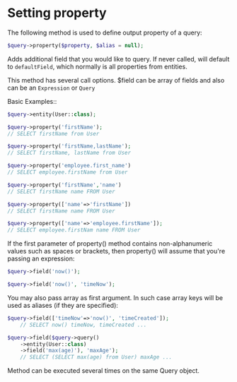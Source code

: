 # Setting property

The following method is used to define output property of a query:

```php
$query->property($property, $alias = null);
```

Adds additional field that you would like to query. If never called, will
default to `defaultField`, which normally is all properties from entities.

This method has several call options. $field can be array of fields and
also can be an `Expression` or `Query`

Basic Examples::

```php
$query->entity(User::class);

$query->property('firstName');
// SELECT firstName from User

$query->property('firstName,lastName');
// SELECT firstName, lastName from User

$query->property('employee.first_name')
// SELECT employee.firstName from User

$query->property('firstName','name')
// SELECT firstName name FROM User

$query->property(['name'=>'firstName'])
// SELECT firstName name FROM User

$query->property(['name'=>'employee.firstName']);
// SELECT employee.firstNam name FROM User
```

If the first parameter of property() method contains non-alphanumeric values
such as spaces or brackets, then property() will assume that you're passing an
expression:

```php
$query->field('now()');

$query->field('now()', 'timeNow');
```

You may also pass array as first argument. In such case array keys will be
used as aliases (if they are specified):

```php
$query->field(['timeNow'=>'now()', 'timeCreated']);
    // SELECT now() timeNow, timeCreated ...

$query->field($query->query()
	->entity(User::class)
	->field('max(age)'), 'maxAge');
    // SELECT (SELECT max(age) from User) maxAge ...
```

Method can be executed several times on the same Query object.

